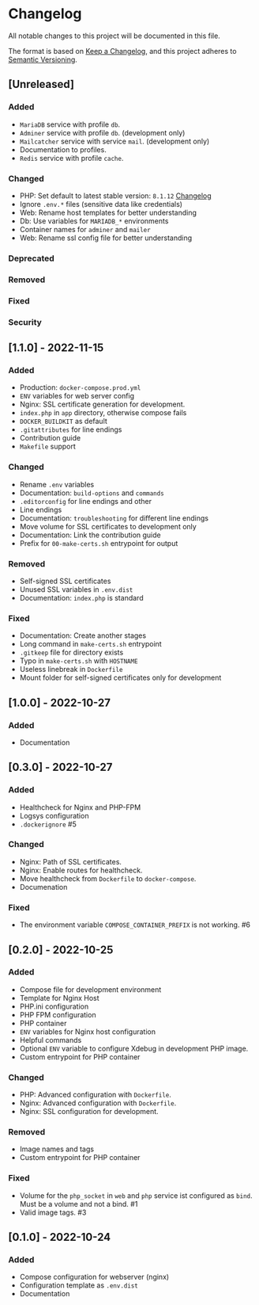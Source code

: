 # Changelog

All notable changes to this project will be documented in this file.

The format is based on [Keep a Changelog](https://keepachangelog.com/en/1.0.0/),
and this project adheres to [Semantic Versioning](https://semver.org/spec/v2.0.0.html).

## [Unreleased]

### Added

- `MariaDB` service with profile `db`.
- `Adminer` service with profile `db`. (development only)
- `Mailcatcher` service with service `mail`. (development only)
- Documentation to profiles.
- `Redis` service with profile `cache`.

### Changed

- PHP: Set default to latest stable version: `8.1.12` [Changelog](https://www.php.net/ChangeLog-8.php#8.1.12)
- Ignore `.env.*` files (sensitive data like credentials)
- Web: Rename host templates for better understanding
- Db: Use variables for `MARIADB_*` environments
- Container names for `adminer` and `mailer`
- Web: Rename ssl config file for better understanding

### Deprecated

### Removed

### Fixed

### Security

## [1.1.0] - 2022-11-15

### Added

- Production: `docker-compose.prod.yml`
- `ENV` variables for web server config
- Nginx: SSL certificate generation for development.
- `index.php` in `app` directory, otherwise compose fails
- `DOCKER_BUILDKIT` as default
- `.gitattributes` for line endings
- Contribution guide
- `Makefile` support

### Changed

- Rename `.env` variables
- Documentation: `build-options` and `commands`
- `.editorconfig` for line endings and other
- Line endings
- Documentation: `troubleshooting` for different line endings
- Move volume for SSL certificates to development only
- Documentation: Link the contribution guide
- Prefix for `00-make-certs.sh` entrypoint for output

### Removed

- Self-signed SSL certificates
- Unused SSL variables in `.env.dist`
- Documentation: `index.php` is standard

### Fixed

- Documentation: Create another stages
- Long command in `make-certs.sh` entrypoint
- `.gitkeep` file for directory exists
- Typo in `make-certs.sh` with `HOSTNAME`
- Useless linebreak in `Dockerfile`
- Mount folder for self-signed certificates only for development

## [1.0.0] - 2022-10-27

### Added

- Documentation

## [0.3.0] - 2022-10-27

### Added

- Healthcheck for Nginx and PHP-FPM
- Logsys configuration
- `.dockerignore` #5

### Changed

- Nginx: Path of SSL certificates.
- Nginx: Enable routes for healthcheck.
- Move healthcheck from `Dockerfile` to `docker-compose`.
- Documenation

### Fixed

- The environment variable `COMPOSE_CONTAINER_PREFIX` is not working. #6

## [0.2.0] - 2022-10-25

### Added

- Compose file for development environment
- Template for Nginx Host
- PHP.ini configuration
- PHP FPM configuration
- PHP container
- `ENV` variables for Nginx host configuration
- Helpful commands
- Optional `ENV` variable to configure Xdebug in development PHP image.
- Custom entrypoint for PHP container

### Changed

- PHP: Advanced configuration with `Dockerfile`.
- Nginx: Advanced configuration with `Dockerfile`.
- Nginx: SSL configuration for development.

### Removed

- Image names and tags
- Custom entrypoint for PHP container

### Fixed

- Volume for the `php_socket` in `web` and `php` service ist configured as `bind`. Must be a volume and not a bind. #1
- Valid image tags. #3

## [0.1.0] - 2022-10-24

### Added

- Compose configuration for webserver (nginx)
- Configuration template as `.env.dist`
- Documentation
